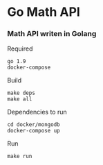 # Go Math API

### Math API writen in Golang ###

Required
```
go 1.9
docker-compose
```

Build
```
make deps
make all
```

Dependencies to run
```
cd docker/mongodb
docker-compose up
```

Run
```
make run
```